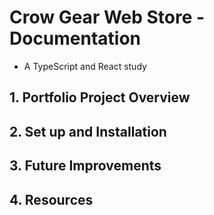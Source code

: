 # Crow Gear Web Store - Documentation

- A TypeScript and React study

## 1. Portfolio Project Overview

## 2. Set up and Installation

## 3. Future Improvements

## 4. Resources

